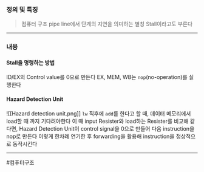 ### 정의 및 특징
>컴퓨터 구조 pipe line에서 단계의 지연을 의미하는 별칭
>Stall이라고도 부른다
---
###  내용
#### Stall을 명령하는 방법
ID/EX의 Control value를 0으로 만든다
EX, MEM, WB는 `nop`(no-operation)를 실행한다

#### Hazard Detection Unit
![[Hazard detection unit.png]]
`lw` 직후에 `add`를 한다고 할 때, 데이터 메모리에서 load할 때 까지 기다려야한다
이 때 input Resister와 load하는 Resister를 비교해 같다면, Hazard Detection Unit이 control signal을 0으로 만들어 다음 instruction을 nop로 만든다
이렇게 한차례 연기한 후 forwarding을 활용해 instruction을 정상적으로 동작시킨다

---
#컴퓨터구조 